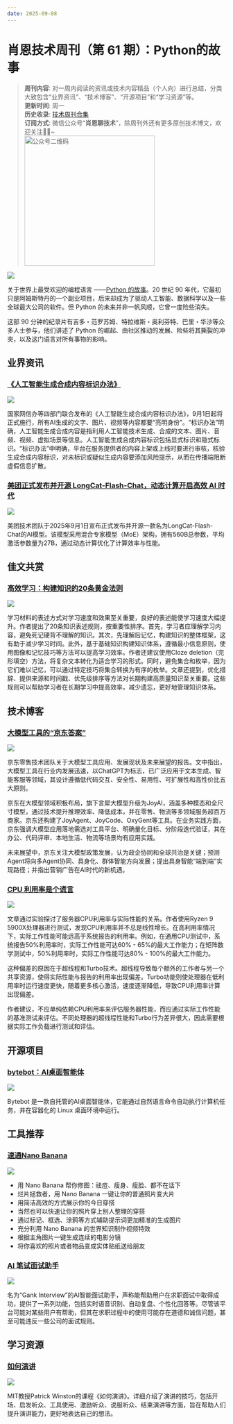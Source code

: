 ```yaml
---
date: 2025-09-08
---
```

# 肖恩技术周刊（第 61 期）：Python的故事
> **周刊内容**: 对一周内阅读的资讯或技术内容精品（个人向）进行总结，分类大致包含“业界资讯”、“技术博客”、“开源项目”和“学习资源”等。<br>
> **更新时间**: 周一<br>
> **历史收录**: [技术周刊合集](https://mp.weixin.qq.com/mp/appmsgalbum?__biz=MzkwODY0ODQzOQ==&action=getalbum&album_id=3492416248238096386#wechat_redirect) <br>
> **订阅方式**: 微信公众号“**肖恩聊技术**”，除周刊外还有更多原创技术博文，欢迎关注👏🏻~<br>
> <img src="https://cdn.jsdelivr.net/gh/Xiaoxie1994/images/images/20241103221454.png" alt="公众号二维码" width="300">

![](https://cdn.jsdelivr.net/gh/shawnxie94/images/images/202509072216250.png)

关于世界上最受欢迎的编程语言 ——[Python 的故事](https://www.youtube.com/watch?v=GfH4QL4VqJ0)。20 世纪 90 年代，它最初只是阿姆斯特丹的一个副业项目，后来却成为了驱动人工智能、数据科学以及一些全球最大公司的软件。但 Python 的未来并非一帆风顺，它曾一度险些消失。

这部 90 分钟的纪录片有吉多・范罗苏姆、特拉维斯・奥利芬特、巴里・华沙等众多人士参与，他们讲述了 Python 的崛起、由社区推动的发展、险些将其撕裂的冲突，以及这门语言对所有事物的影响。
## 业界资讯
### [《人工智能生成合成内容标识办法》](https://www.cac.gov.cn/2025-03/14/c_1743654684782215.htm)
![](https://cdn.jsdelivr.net/gh/shawnxie94/images/images/202509072256837.png)

国家网信办等四部门联合发布的《人工智能生成合成内容标识办法》，9月1日起将正式施行，所有AI生成的文字、图片、视频等内容都要“亮明身份”。“标识办法”明确，人工智能生成合成内容是指利用人工智能技术生成、合成的文本、图片、音频、视频、虚拟场景等信息。人工智能生成合成内容标识包括显式标识和隐式标识。“标识办法”中明确，平台在服务提供者的内容上架或上线时要进行审核，核验生成合成内容标识，对未标识或疑似生成内容要添加风险提示，从而在传播端阻断虚假信息扩散。
### [美团正式发布并开源 LongCat-Flash-Chat，动态计算开启高效 AI 时代](https://mp.weixin.qq.com/s/pJMQdKM772IXggJRSZMoQA)
![](https://cdn.jsdelivr.net/gh/shawnxie94/images/images/202509072239573.png)

美团技术团队于2025年9月1日宣布正式发布并开源一款名为LongCat-Flash-Chat的AI模型。该模型采用混合专家模型（MoE）架构，拥有560B总参数，平均激活参数量为27B，通过动态计算优化了计算效率与性能。
## 佳文共赏
### [高效学习：构建知识的20条黄金法则](https://www.supermemo.com/en/blog/twenty-rules-of-formulating-knowledge)
![](https://cdn.jsdelivr.net/gh/shawnxie94/images/images/202509072259137.png)

学习材料的表述方式对学习速度和效果至关重要，良好的表述能使学习速度大幅提升。作者提出了20条知识表述规则，按重要性排序。首先，学习者应理解学习内容，避免死记硬背不理解的知识。其次，先理解后记忆，构建知识的整体框架，这有助于减少学习时间。此外，基于基础知识构建知识体系，遵循最小信息原则，使用图像和记忆技巧等方法可以提高学习效率。作者还建议使用Cloze deletion（完形填空）方法，将复杂文本转化为适合学习的形式。同时，避免集合和枚举，因为它们难以记忆，可以通过特定技巧将集合转换为有序的枚举。文章还提到，优化措辞、提供来源和时间戳、优先级排序等方法对长期构建高质量知识至关重要。这些规则可以帮助学习者在长期学习中提高效率，减少遗忘，更好地管理知识体系。
## 技术博客
 ### [大模型工具的“京东答案”](https://mp.weixin.qq.com/s/p7jlQgmerICjdDEUtA9a8A)
![](https://cdn.jsdelivr.net/gh/shawnxie94/images/images/202509072229432.png)

京东零售技术团队关于大模型工具应用、发展现状及未来展望的报告。文中指出，大模型工具在行业内发展迅速，以ChatGPT为标志，已广泛应用于文本生成、智能客服等领域，其设计遵循低代码交互、安全性、易用性、可扩展性和高性价比五大原则。

京东在大模型领域积极布局，旗下言犀大模型升级为JoyAI，涵盖多种模态和全尺寸模型，通过技术提升推理效率、降低成本，并在零售、物流等多领域服务超百万商家。京东还构建了JoyAgent、JoyCode、OxyGent等工具。在业务实践方面，京东强调大模型应用落地需选对工具平台、明确量化目标、分阶段迭代验证，其在办公、代码评审、本地生活、物流等场景均有应用实践。

未来展望中，京东关注大模型政策发展，认为政企协同和全球共治是关键；预测Agent将向多Agent协同、具身化、群体智能方向发展；提出具身智能“端到端”实现路径；并指出营销广告在AI时代的新机遇。
### [ CPU 利用率是个谎言](https://www.brendanlong.com/cpu-utilization-is-a-lie.html)
![](https://cdn.jsdelivr.net/gh/shawnxie94/images/images/202509072258304.png)

文章通过实验探讨了服务器CPU利用率与实际性能的关系。作者使用Ryzen 9 5900X处理器进行测试，发现CPU利用率并不总是线性增长。在高利用率情况下，实际工作性能可能远高于系统报告的利用率。例如，在通用CPU测试中，系统报告50%利用率时，实际工作性能可达60% - 65%的最大工作能力；在矩阵数学测试中，50%利用率时，实际工作性能可达80% - 100%的最大工作能力。

这种偏差的原因在于超线程和Turbo技术。超线程导致每个额外的工作者与另一个共享资源，使得实际性能与报告的利用率出现偏差。Turbo功能则使处理器在低利用率时运行速度更快，随着更多核心激活，速度逐渐降低，导致CPU利用率计算出现偏差。

作者建议，不应单纯依赖CPU利用率来评估服务器性能，而应通过实际工作性能的基准测试来评估。不同处理器的超线程性能和Turbo行为差异很大，因此需要根据实际工作负载进行测试和评估。
## 开源项目 
### [bytebot：AI桌面智能体](https://github.com/bytebot-ai/bytebot)
![](https://cdn.jsdelivr.net/gh/shawnxie94/images/images/202509072311157.png)

Bytebot 是一款自托管的AI桌面智能体，它能通过自然语言命令自动执行计算机任务，并在容器化的 Linux 桌面环境中运行。
## 工具推荐
### [速通Nano Banana](https://mp.weixin.qq.com/s/dIrEIIRXRpdEOPK2sj0DBw)
![](https://cdn.jsdelivr.net/gh/shawnxie94/images/images/202509072227268.png)

- 用 Nano Banana 帮你修图：祛痘、瘦身、瘦脸、都不在话下
- 烂片拯救者，用 Nano Banana 一键让你的普通照片变大片
- 用简洁高效的方式展示你的今日穿搭
- 当然也可以快速让你的照片穿上别人整理的穿搭
- 通过标记、框选、涂鸦等方式辅助提示词更加精准的生成图片
- 充分利用 Nano Banana 的世界知识制作视频特效
- 根据主角图片一键生成连续的电影分镜
- 将你喜欢的照片或者物品变成实体贴纸送给朋友
### [AI 笔试面试助手](https://www.gankinterview.cn/)
![](https://cdn.jsdelivr.net/gh/shawnxie94/images/images/202509072243314.png)

名为“Gank Interview”的AI智能面试助手，声称能帮助用户在求职面试中取得成功，提供了一系列功能，包括实时语音识别、自动复盘、个性化回答等。尽管该平台可能对某些用户有帮助，但其在求职过程中的使用可能存在道德和诚信问题，甚至可能违反一些公司的面试规则。
## 学习资源
### [如何演讲](https://www.youtube.com/watch?v=Unzc731iCUY)
![](https://cdn.jsdelivr.net/gh/shawnxie94/images/images/202509072213524.png)

MIT教授Patrick Winston的课程《如何演讲》。详细介绍了演讲的技巧，包括开场、启发听众、工具使用、激励听众、说服听众、结束演讲等方面，旨在帮助人们提升演讲能力，更好地表达自己的想法。

